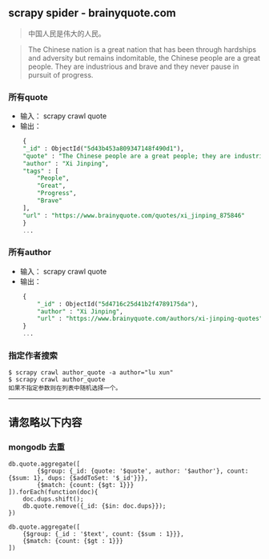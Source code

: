 ## scrapy spider - brainyquote.com

> 中国人民是伟大的人民。

> The Chinese nation is a great nation that has been through hardships and adversity but remains indomitable, the Chinese people are a great people. They are industrious and brave and they never pause in pursuit of progress.

### 所有quote
- 输入： scrapy crawl quote
- 输出：
```sql
    {
	"_id" : ObjectId("5d43b453a809347148f490d1"),
	"quote" : "The Chinese people are a great people; they are industrious and brave, and they never pause in pursuit of progress.",
	"author" : "Xi Jinping",
	"tags" : [
		"People",
		"Great",
		"Progress",
		"Brave"
	],
	"url" : "https://www.brainyquote.com/quotes/xi_jinping_875846"
    }
    ...
```

### 所有author
- 输入： scrapy crawl quote
- 输出：
```sql
    {
	    "_id" : ObjectId("5d4716c25d41b2f4789175da"),
	    "author" : "Xi Jinping",
	    "url" : "https://www.brainyquote.com/authors/xi-jinping-quotes"
    }
    ...
```

### 指定作者搜索
```
$ scrapy crawl author_quote -a author="lu xun"
$ scrapy crawl author_quote
如果不指定参数则在列表中随机选择一个。
```
----------------
## 请忽略以下内容

### mongodb 去重
```mongo
db.quote.aggregate([
        {$group: {_id: {quote: '$quote', author: '$author'}, count: {$sum: 1}, dups: {$addToSet: '$_id'}}},
        {$match: {count: {$gt: 1}}}
]).forEach(function(doc){
    doc.dups.shift();
    db.quote.remove({_id: {$in: doc.dups}});
})
```

```mongodb 查重
db.quote.aggregate([
    {$group: {_id : '$text', count: {$sum : 1}}},
    {$match: {count: {$gt : 1}}}
])
```
